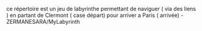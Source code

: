 ce répertoire est un jeu de labyrinthe permettant de naviguer ( via des liens ) en partant de Clermont ( case départ) pour arriver a Paris ( arrivée) - ZERMANESARA/MyLabyrinth